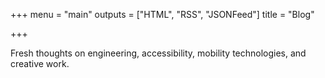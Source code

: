 +++
menu = "main"
outputs = ["HTML", "RSS", "JSONFeed"]
title = "Blog"

+++

Fresh thoughts on engineering, accessibility, mobility technologies, and creative
work.
